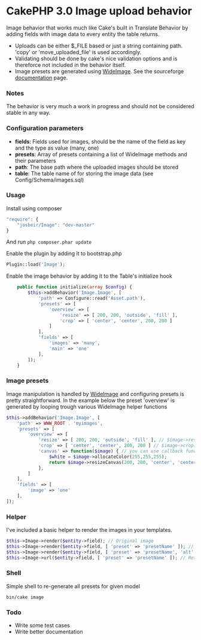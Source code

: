 CakePHP 3.0 Image upload behavior
=====
Image behavior that works much like Cake's built in Translate Behavior by adding fields with image data to every entity the table returns.

* Uploads can be either $_FILE based or just a string containing path. 'copy' or 'move_uploaded_file' is used accordingly.
* Validating should be done by cake's nice validation options and is thereforce not included in the behavior itself.
* Image presets are generated using [WideImage](https://github.com/smottt/WideImage). See the sourceforge [documentation](http://wideimage.sourceforge.net/) page.

### Notes
The behavior is very much a work in progress and should not be considered stable in any way.

### Configuration parameters
* **fields**: Fields used for images, should be the name of the field as key and the type as value (many, one)
* **presets**: Array of presets containing a list of WideImage methods and their parameters
* **path**: The base path where the uploaded images should be stored
* **table**: The table name of for storing the image data (see Config/Schema/images.sql)

### Usage

Install using composer

```javascript
"require": {
	"josbeir/Image": "dev-master"
}
```

And run `php composer.phar update`

Enable the plugin by adding it to bootstrap.php
```php
Plugin::load('Image');
```

Enable the image behavior by adding it to the Table's initialize hook

```php
	public function initialize(array $config) {
		$this->addBehavior('Image.Image', [
			'path' => Configure::read('Asset.path'),
			'presets' => [
				'overview' => [
					'resize' => [ 200, 200, 'outside', 'fill' ],
					'crop' => [ 'center', 'center', 200, 200 ]
				]
			],
			'fields' => [
				'images' => 'many',
				'main' => 'one'
			],
		]);
	}
```

### Image presets
Image manipulation is handled by [WideImage](https://github.com/smottt/WideImage) and configuring presets is pretty straightforward.
In the example below the preset 'overview' is generated by looping trough various WideImage helper functions

```php
$this->addBehavior('Image.Image', [
	'path' => WWW_ROOT . 'myimages',
	'presets' => [
		'overview' => [
			'resize' => [ 200, 200, 'outside', 'fill' ], // $image->resize(200, 200, 'outside', 'fill');
			'crop' => [ 'center', 'center', 200, 200 ] // $image->crop('center', 'center', 200, 200);
			'canvas' => function($image) { // you can use callback functions for more advanced stuff
				$white = $image->allocateColor(255,255,255);
				return $image->resizeCanvas(200, 200, 'center', 'center', $white);
			},
		]
	],
	'fields' => [
		'image' => 'one'
	],
]);
```

### Helper
I've included a basic helper to render the images in your templates.

```php
$this->Image->render($entity->field); // Original image
$this->Image->render($entity->field, [ 'preset' => 'presetName' ]); // Preset
$this->Image->render($entity->field, [ 'preset' => 'presetName', 'alt' => 'Cool image' ]); // Preset + image attributes
$this->Image->url($entity->field, [ 'preset' => 'presetName' ]); // Returns the image path
```

### Shell
Simple shell to re-generate all presets for given model

```cli
bin/cake image
```

### Todo
- Write some test cases
- Write better documentation
